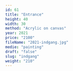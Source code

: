 ```yaml
---
id: 61
title: "Entrance"
height: 40
width: 30
method: "Acrylic on canvas"
year: 2021
price: "2100"
fileName: "2021-indgang.jpg"
medie: "painting"
draft: "false"
slug: "indgang"
weight: "210"
---
```

